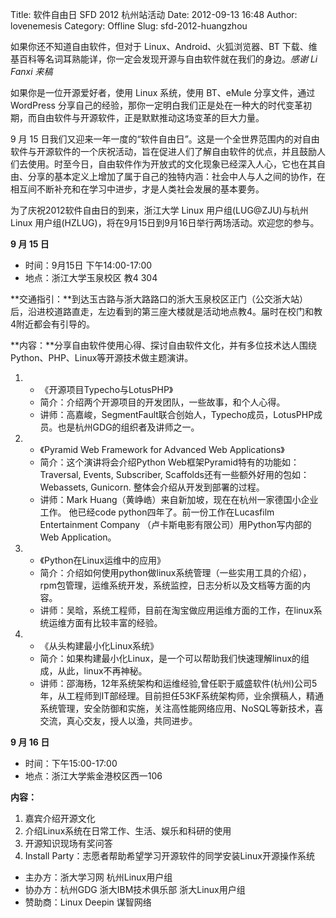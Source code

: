 Title: 软件自由日 SFD 2012 杭州站活动
Date: 2012-09-13 16:48
Author: lovenemesis
Category: Offline
Slug: sfd-2012-huangzhou

如果你还不知道自由软件，但对于 Linux、Android、火狐浏览器、BT
下载、维基百科等名词耳熟能详，你一定会发现开源与自由软件就在我们的身边。*感谢
Li Fanxi 来稿*

如果你是一位开源爱好者，使用 Linux 系统，使用 BT、eMule 分享文件，通过
WordPress
分享自己的经验，那你一定明白我们正是处在一种大的时代变革初期，而自由软件与开源软件，正是默默推动这场变革的巨大力量。

9 月 15
日我们又迎来一年一度的“软件自由日”。这是一个全世界范围内的对自由软件与开源软件的一个庆祝活动，旨在促进人们了解自由软件的优点，并且鼓励人们去使用。时至今日，自由软件作为开放式的文化现象已经深入人心，它也在其自由、分享的基本定义上增加了属于自己的独特内涵：社会中人与人之间的协作，在相互间不断补充和在学习中进步，才是人类社会发展的基本要务。

为了庆祝2012软件自由日的到来，浙江大学 Linux 用户组(LUG@ZJU)与杭州 Linux
用户组(HZLUG)，将在9月15日到9月16日举行两场活动。欢迎您的参与。

**9 月 15 日**

-   时间：9月15日 下午14:00-17:00
-   地点：浙江大学玉泉校区 教4 304

**交通指引：**到达玉古路与浙大路路口的浙大玉泉校区正门（公交浙大站）后，沿进校道路直走，左边看到的第三座大楼就是活动地点教4。届时在校门和教4附近都会有引导的。

**内容：**分享自由软件使用心得、探讨自由软件文化，并有多位技术达人围绕Python、PHP、Linux等开源技术做主题演讲。

1.  -   《开源项目Typecho与LotusPHP》
    -   简介：介绍两个开源项目的开发团队，一些故事，和个人心得。
    -   讲师：高嘉峻，SegmentFault联合创始人，Typecho成员，LotusPHP成员。也是杭州GDG的组织者及讲师之一。

2.  -   《Pyramid Web Framework for Advanced Web Applications》
    -   简介：这个演讲将会介绍Python
        Web框架Pyramid特有的功能如：Traversal, Events, Subscriber,
        Scaffolds还有一些额外好用的包如： Webassets, Gunicorn.
        整体会介绍从开发到部署的过程。
    -   讲师：Mark
        Huang（黄峥峼）来自新加坡，现在在杭州一家德国小企业工作。
        他已经code python四年了。前一份工作在Lucasfilm Entertainment
        Company （卢卡斯电影有限公司）用Python写内部的Web Application。

3.  -   《Python在Linux运维中的应用》
    -   简介：介绍如何使用python做linux系统管理（一些实用工具的介绍），rpm包管理，运维系统开发，系统监控，日志分析以及文档等方面的内容。
    -   讲师：吴晗，系统工程师，目前在淘宝做应用运维方面的工作，在linux系统运维方面有比较丰富的经验。

4.  -   《从头构建最小化Linux系统》
    -   简介：如果构建最小化Linux，是一个可以帮助我们快速理解linux的组成，从此，linux不再神秘。
    -   讲师：邵海杨，12年系统架构和运维经验,曾任职于威盛软件(杭州)公司5年，从工程师到IT部经理。目前担任53KF系统架构师，业余撰稿人，精通系统管理，安全防御和实施，关注高性能网络应用、NoSQL等新技术，喜交流，真心交友，授人以渔，共同进步。

**9 月 16 日**

-   时间：下午15:00-17:00
-   地点：浙江大学紫金港校区西一106

**内容：**

1.  嘉宾介绍开源文化
2.  介绍Linux系统在日常工作、生活、娱乐和科研的使用
3.  开源知识现场有奖问答
4.  Install Party：志愿者帮助希望学习开源软件的同学安装Linux开源操作系统

-   主办方：浙大学习网 杭州Linux用户组
-   协办方：杭州GDG 浙大IBM技术俱乐部 浙大Linux用户组
-   赞助商：Linux Deepin 谋智网络

